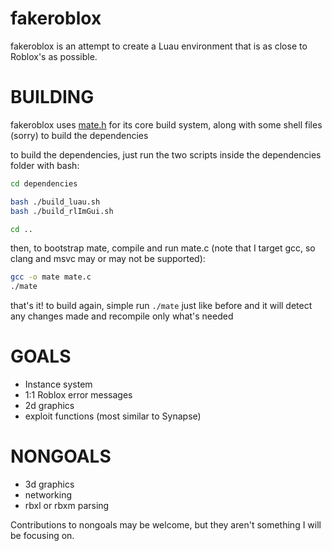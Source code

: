 # fakeroblox

fakeroblox is an attempt to create a Luau environment that is as close to Roblox's as possible.

# BUILDING
fakeroblox uses [mate.h](https://github.com/TomasBorquez/mate.h/) for its core build system, along with some shell files (sorry) to build the dependencies

to build the dependencies, just run the two scripts inside the dependencies folder with bash:
```bash
cd dependencies

bash ./build_luau.sh
bash ./build_rlImGui.sh

cd ..
```

then, to bootstrap mate, compile and run mate.c (note that I target gcc, so clang and msvc may or may not be supported):
```bash
gcc -o mate mate.c
./mate
```

that's it! to build again, simple run `./mate` just like before and it will detect any changes made and recompile only what's needed

# GOALS
* Instance system
* 1:1 Roblox error messages
* 2d graphics
* exploit functions (most similar to Synapse)

# NONGOALS
* 3d graphics
* networking
* rbxl or rbxm parsing

Contributions to nongoals may be welcome, but they aren't something I will be focusing on.
